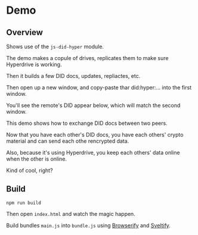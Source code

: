 # Demo

## Overview

Shows use of the `js-did-hyper` module.

The demo makes a copule of drives, replicates them to make sure Hyperdrive is working.


Then it builds a few DID docs, updates, repliactes, etc.

Then open up a new window, and copy-paste thar did:hyper:... into the first window.

You'll see the remote's DID appear below, which will match the second window.

This demo shows how to exchange DID docs between two peers.

Now that you have each other's DID docs, you have each others' crypto material and can send each othe rencrypted data.

Also, because it's using Hyperdrive, you keep each others' data online when the other is online.

Kind of cool, right?

## Build

`npm run build`

Then open `index.html` and watch the magic happen. 

Build bundles `main.js` into `bundle.js` using [Browserify](https://www.npmjs.com/package/browserify) and [Sveltify](https://www.npmjs.com/package/sveltify).